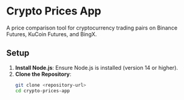 # Crypto Prices App

A price comparison tool for cryptocurrency trading pairs on Binance Futures, KuCoin Futures, and BingX.

## Setup

1. **Install Node.js**: Ensure Node.js is installed (version 14 or higher).
2. **Clone the Repository**:
   ```bash
   git clone <repository-url>
   cd crypto-prices-app